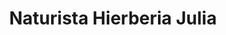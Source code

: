 ---
title: "Naturista Hierberia Julia"
url: /juarez/naturista-hierberia-julia/
shop: supermercado
---